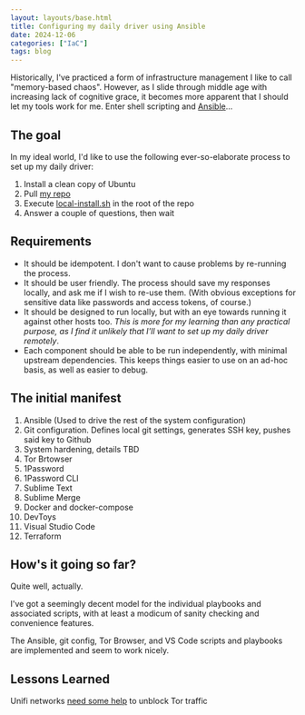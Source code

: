 ```yaml
---
layout: layouts/base.html
title: Configuring my daily driver using Ansible
date: 2024-12-06
categories: ["IaC"]
tags: blog
---
```

Historically, I've practiced a form of infrastructure management I like to call "memory-based chaos". However, as I slide through middle age with increasing lack of cognitive grace, it becomes more apparent that I should let my tools work for me. Enter shell scripting and [Ansible](https://www.ansible.com/)...

## The goal
In my ideal world, I'd like to use the following ever-so-elaborate process to set up my daily driver:
1. Install a clean copy of Ubuntu
1. Pull [my repo](https://github.com/DanBlumenfeld/ansible-ubuntu-local)
1. Execute [local-install.sh](https://github.com/DanBlumenfeld/ansible-ubuntu-local/blob/main/local-install.sh) in the root of the repo
1. Answer a couple of questions, then wait


## Requirements
 - It should be idempotent. I don't want to cause problems by re-running the process.
 - It should be user friendly. The process should save my responses locally, and ask me if I wish to re-use them. (With obvious exceptions for sensitive data like passwords and access tokens, of course.)
 - It should be designed to run locally, but with an eye towards running it against other hosts too. *This is more for my learning than any practical purpose, as I find it unlikely that I'll want to set up my daily driver remotely*.
 - Each component should be able to be run independently, with minimal upstream dependencies. This keeps things easier to use on an ad-hoc basis, as well as easier to debug.

 ## The initial manifest
 1. Ansible (Used to drive the rest of the system configuration)
 1. Git configuration. Defines local git settings, generates SSH key, pushes said key to Github
 1. System hardening, details TBD
 1. Tor Brtowser
 1. 1Password 
 1. 1Password CLI 
 1. Sublime Text 
 1. Sublime Merge 
 1. Docker and docker-compose
 1. DevToys 
 1. Visual Studio Code
 1. Terraform

 ## How's it going so far?
 Quite well, actually. 
 
 I've got a seemingly decent model for the individual playbooks and associated scripts, with at least a modicum of sanity checking and convenience features.

 The Ansible, git config, Tor Browser, and VS Code scripts and playbooks are implemented and seem to work nicely.

## Lessons Learned
Unifi networks [need some help](/nts/unifi-and-tor/) to unblock Tor traffic
